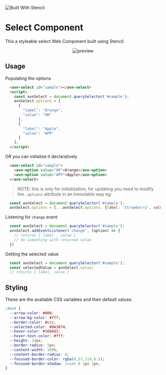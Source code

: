 ![Built With Stencil](https://img.shields.io/badge/-Built%20With%20Stencil-16161d.svg?logo=data%3Aimage%2Fsvg%2Bxml%3Bbase64%2CPD94bWwgdmVyc2lvbj0iMS4wIiBlbmNvZGluZz0idXRmLTgiPz4KPCEtLSBHZW5lcmF0b3I6IEFkb2JlIElsbHVzdHJhdG9yIDE5LjIuMSwgU1ZHIEV4cG9ydCBQbHVnLUluIC4gU1ZHIFZlcnNpb246IDYuMDAgQnVpbGQgMCkgIC0tPgo8c3ZnIHZlcnNpb249IjEuMSIgaWQ9IkxheWVyXzEiIHhtbG5zPSJodHRwOi8vd3d3LnczLm9yZy8yMDAwL3N2ZyIgeG1sbnM6eGxpbms9Imh0dHA6Ly93d3cudzMub3JnLzE5OTkveGxpbmsiIHg9IjBweCIgeT0iMHB4IgoJIHZpZXdCb3g9IjAgMCA1MTIgNTEyIiBzdHlsZT0iZW5hYmxlLWJhY2tncm91bmQ6bmV3IDAgMCA1MTIgNTEyOyIgeG1sOnNwYWNlPSJwcmVzZXJ2ZSI%2BCjxzdHlsZSB0eXBlPSJ0ZXh0L2NzcyI%2BCgkuc3Qwe2ZpbGw6I0ZGRkZGRjt9Cjwvc3R5bGU%2BCjxwYXRoIGNsYXNzPSJzdDAiIGQ9Ik00MjQuNywzNzMuOWMwLDM3LjYtNTUuMSw2OC42LTkyLjcsNjguNkgxODAuNGMtMzcuOSwwLTkyLjctMzAuNy05Mi43LTY4LjZ2LTMuNmgzMzYuOVYzNzMuOXoiLz4KPHBhdGggY2xhc3M9InN0MCIgZD0iTTQyNC43LDI5Mi4xSDE4MC40Yy0zNy42LDAtOTIuNy0zMS05Mi43LTY4LjZ2LTMuNkgzMzJjMzcuNiwwLDkyLjcsMzEsOTIuNyw2OC42VjI5Mi4xeiIvPgo8cGF0aCBjbGFzcz0ic3QwIiBkPSJNNDI0LjcsMTQxLjdIODcuN3YtMy42YzAtMzcuNiw1NC44LTY4LjYsOTIuNy02OC42SDMzMmMzNy45LDAsOTIuNywzMC43LDkyLjcsNjguNlYxNDEuN3oiLz4KPC9zdmc%2BCg%3D%3D&colorA=16161d&style=flat-square)

# Select Component

This a styleable select Web Component built using Stencil.

<div align="center" markdown="1">

![preview](https://i.imgur.com/kz9P2P6.gif)

</div>

## Usage

Populating the options
```html
  <avn-select id="sample"></avn-select>
  <script>
    const avnSelect = document.querySelector('#sample');
    avnSelect.options = [
      {
        "label": "Orange",
        "value": "OR"
      },
      {
        "label": "Apple",
        "value": "APP"
      }
    ];
  </script>
```

OR you can initialize it declaratively

```html
  <avn-select id="sample">
    <avn-option value="OR">Orange</avn-option>
    <avn-option value="APP">Apple</avn-option>
  </avn-select>
```

> NOTE: this is only for initialization, for updating you need to modify the `.options` attribute in an immutable way eg:

```js
  const avnSelect = document.querySelector('#sample');
  avnSelect.options = [...avnSelect.options, {label: 'Strawberry', value: 'STR'}];
```


Listening for `change` event
```js
  const avnSelect = document.querySelector('#sample');
  avnSelect.addEventListener('change', (option) => {
    // returns { label , value }
    // do something with returned value
  })
```

Getting the selected value
```js
  const avnSelect = document.querySelector('#sample');
  const selectedValue = avnSelect.value;
  // returns { label, value }
```

## Styling

These are the available CSS variables and their default values:

```css
:host {
  --arrow-color: #000;
  --arrow-bg-color: #fff;
  --border-color: #ccc;
  --selected-color: #0A3874;
  --hover-color: #1668d3;
  --hover-text-color: #fff;
  --height: 34px;
  --border-radius: 5px;
  --content-width: 100%;
  --content-border-radius: 0;
  --focused-border-color: rgba(8,57,114,0.5);
  --focused-border-shadow: inset 0 1px 1px; 
}
```
